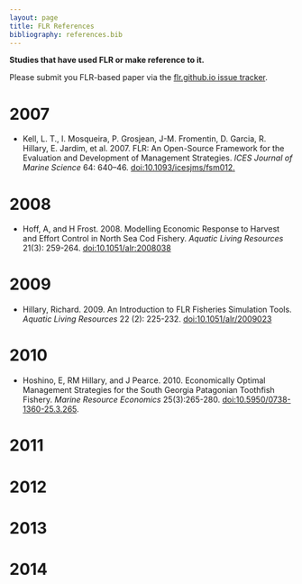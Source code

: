 ```yaml
---
layout: page
title: FLR References
bibliography: references.bib
---
```


**Studies that have used FLR or make reference to it.**

Please submit you FLR-based paper via the [flr.github.io issue tracker](https://github.com/flr/flr.github.io/issues).


# 2007

- Kell, L. T., I. Mosqueira, P. Grosjean, J-M. Fromentin, D. Garcia, R. Hillary, E. Jardim, et al. 2007. FLR: An Open-Source Framework for the Evaluation and Development of Management Strategies. *ICES Journal of Marine Science* 64: 640–46. [doi:10.1093/icesjms/fsm012.](http://dx.doi.org/10.1093/icesjms/fsm012)


# 2008

- Hoff, A, and H Frost. 2008. Modelling Economic Response to Harvest and Effort Control in North Sea Cod Fishery. *Aquatic Living Resources* 21(3): 259-264. [doi:10.1051/alr:2008038](http://dx.doi.org/10.1051/alr:2008038)

# 2009

- Hillary, Richard. 2009. An Introduction to FLR Fisheries Simulation Tools. *Aquatic Living Resources*  22 (2): 225-232. [doi:10.1051/alr/2009023](http://dx.doi.org/10.1051/alr/2009023)

# 2010

- Hoshino, E, RM Hillary, and J Pearce. 2010. Economically Optimal Management Strategies for the South Georgia Patagonian Toothfish Fishery. *Marine Resource Economics* 25(3):265-280. [doi:10.5950/0738-1360-25.3.265](http://dx.doi.org/10.5950/0738-1360-25.3.265).

# 2011

# 2012

# 2013

# 2014
